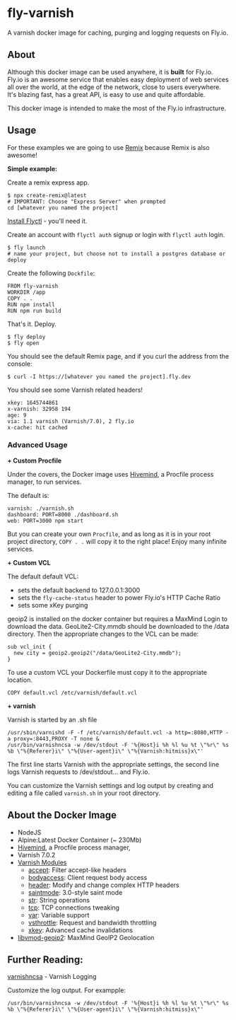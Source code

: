 # fly-varnish
A varnish docker image for caching, purging and logging requests on Fly.io.

## About

Although this docker image can be used anywhere, it is **built** for Fly.io.  Fly.io is an awesome service that enables easy deployment of web services all over the world, at the edge of the network, close to users everywhere.  It's blazing fast, has a great API, is easy to use and quite affordable.

This docker image is intended to make the most of the Fly.io infrastructure.

## Usage

For these examples we are going to use [Remix](https:///remix.run) because Remix is also awesome!

**Simple example:**

Create a remix express app.

```
$ npx create-remix@latest
# IMPORTANT: Choose "Express Server" when prompted
cd [whatever you named the project]

```

[Install Flyctl](https://fly.io/docs/getting-started/installing-flyctl/) - you'll need it.

Create an account with `flyctl auth` signup or login with `flyctl auth` login.

```
$ fly launch
# name your project, but choose not to install a postgres database or deploy

```

Create the following `Dockfile`:

```
FROM fly-varnish
WORKDIR /app
COPY . .
RUN npm install
RUN npm run build
```

That's it. Deploy.

```
$ fly deploy
$ fly open
```

You should see the default Remix page, and if you curl the address from the console:

```
$ curl -I https://[whatever you named the project].fly.dev
```

You should see some Varnish related headers!

```
xkey: 1645744861
x-varnish: 32958 194
age: 9
via: 1.1 varnish (Varnish/7.0), 2 fly.io
x-cache: hit cached
```

### Advanced Usage

**+ Custom Procfile**

Under the covers, the Docker image uses [Hivemind](https://github.com/DarthSim/hivemind), a Procfile process manager, to run services.

The default is:
```
varnish: ./varnish.sh
dashboard: PORT=8000 ./dashboard.sh
web: PORT=3000 npm start
```
But you can create your own `Procfile`, and as long as it is in your root project directory, `COPY . .` will copy it to the right place! Enjoy many infinite services.

**+ Custom VCL**

The default default VCL:

- sets the default backend to 127.0.0.1:3000
- sets the `fly-cache-status` header to power Fly.io's HTTP Cache Ratio
- sets some xKey purging

geoip2 is installed on the docker container but requires a MaxMind Login to download the data. GeoLite2-City.mmdb should be downloaded to the /data directory. Then the appropriate changes to the VCL can be made:

```
sub vcl_init {
  new city = geoip2.geoip2("/data/GeoLite2-City.mmdb");
}
```

To use a custom VCL your Dockerfile must copy it to the appropriate location.

```
COPY default.vcl /etc/varnish/default.vcl
```

**+ varnish**

Varnish is started by an .sh file

```
/usr/sbin/varnishd -F -f /etc/varnish/default.vcl -a http=:8080,HTTP -a proxy=:8443,PROXY -T none &
/usr/bin/varnishncsa -w /dev/stdout -F '%{Host}i %h %l %u %t \"%r\" %s %b \"%{Referer}i\" \"%{User-agent}i\" \"%{Varnish:hitmiss}x\"'
```

The first line starts Varnish with the appropriate settings, the second line logs Varnish requests to /dev/stdout... and Fly.io.

You can customize the Varnish settings and log output by creating and editing a file called `varnish.sh` in your root directory.

## About the Docker Image

  - NodeJS
  - Alpine:Latest Docker Container (~ 230Mb)
  - [Hivemind](https://github.com/DarthSim/hivemind), a Procfile process manager,
  - Varnish 7.0.2
  - [Varnish Modules](https://github.com/varnish/varnish-modules)
    + [accept](https://github.com/varnish/varnish-modules/blob/master/src/vmod_accept.vcc): Filter accept-like headers
    + [bodyaccess](https://github.com/varnish/varnish-modules/blob/master/src/vmod_bodyaccess.vcc): Client request body access
    + [header](https://github.com/varnish/varnish-modules/blob/master/src/vmod_header.vcc): Modify and change complex HTTP headers
    + [saintmode](https://github.com/varnish/varnish-modules/blob/master/src/vmod_saintmode.vcc): 3.0-style saint mode
    + [str](https://github.com/varnish/varnish-modules/blob/master/src/vmod_str.vcc): String operations
    + [tcp](https://github.com/varnish/varnish-modules/blob/master/src/vmod_tcp.vcc): TCP connections tweaking
    + [var](https://github.com/varnish/varnish-modules/blob/master/src/vmod_var.vcc): Variable support
    + [vsthrottle](https://github.com/varnish/varnish-modules/blob/master/src/vmod_vsthrottle.vcc): Request and bandwidth throttling
    + [xkey](https://github.com/varnish/varnish-modules/blob/master/src/vmod_xkey.vcc): Advanced cache invalidations
  - [libvmod-geoip2](https://github.com/fgsch/libvmod-geoip2): MaxMind GeoIP2 Geolocation
 

## Further Reading:

[varnishncsa](https://varnish-cache.org/docs/trunk/reference/varnishncsa.html) - Varnish Logging

Customize the log output. For exampple:
```
/usr/bin/varnishncsa -w /dev/stdout -F '%{Host}i %h %l %u %t \"%r\" %s %b \"%{Referer}i\" \"%{User-agent}i\" \"%{Varnish:hitmiss}x\"'
```
